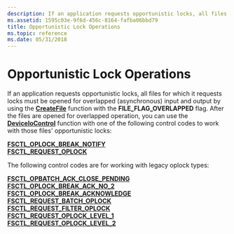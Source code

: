 ```yaml
---
description: If an application requests opportunistic locks, all files for which it requests locks must be opened for overlapped (asynchronous) input and output by using the CreateFile function with the FILE\_FLAG\_OVERLAPPED flag.
ms.assetid: 1595c03e-9f6d-456c-8164-fafba06bbd79
title: Opportunistic Lock Operations
ms.topic: reference
ms.date: 05/31/2018
---
```


# Opportunistic Lock Operations

If an application requests opportunistic locks, all files for which it requests locks must be opened for overlapped (asynchronous) input and output by using the [**CreateFile**](/windows/desktop/api/FileAPI/nf-fileapi-createfilea) function with the **FILE\_FLAG\_OVERLAPPED** flag. After the files are opened for overlapped operation, you can use the [**DeviceIoControl**](/windows/desktop/api/ioapiset/nf-ioapiset-deviceiocontrol) function with one of the following control codes to work with those files' opportunistic locks:

<dl>

[**FSCTL\_OPLOCK\_BREAK\_NOTIFY**](/windows/win32/api/winioctl/ni-winioctl-fsctl_oplock_break_notify)  
[**FSCTL\_REQUEST\_OPLOCK**](/windows/win32/api/winioctl/ni-winioctl-fsctl_request_oplock)  
</dl>

The following control codes are for working with legacy oplock types:

<dl>

[**FSCTL\_OPBATCH\_ACK\_CLOSE\_PENDING**](/windows/win32/api/winioctl/ni-winioctl-fsctl_opbatch_ack_close_pending)  
[**FSCTL\_OPLOCK\_BREAK\_ACK\_NO\_2**](/windows/win32/api/winioctl/ni-winioctl-fsctl_oplock_break_ack_no_2)  
[**FSCTL\_OPLOCK\_BREAK\_ACKNOWLEDGE**](/windows/win32/api/winioctl/ni-winioctl-fsctl_oplock_break_acknowledge)  
[**FSCTL\_REQUEST\_BATCH\_OPLOCK**](/windows/win32/api/winioctl/ni-winioctl-fsctl_request_batch_oplock)  
[**FSCTL\_REQUEST\_FILTER\_OPLOCK**](/windows/win32/api/winioctl/ni-winioctl-fsctl_request_filter_oplock)  
[**FSCTL\_REQUEST\_OPLOCK\_LEVEL\_1**](/windows/win32/api/winioctl/ni-winioctl-fsctl_request_oplock_level_1)  
[**FSCTL\_REQUEST\_OPLOCK\_LEVEL\_2**](/windows/win32/api/winioctl/ni-winioctl-fsctl_request_oplock_level_2)  
</dl>

 

 

